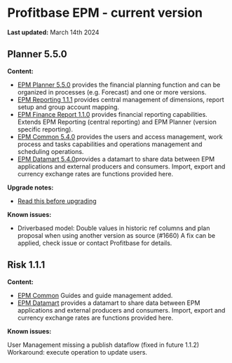 # Profitbase EPM - current version

**Last updated:** March 14th 2024

## Planner 5.5.0

**Content:**

- [EPM Planner 5.5.0](changelog-EPMPlanner.md) provides the financial planning function and can be organized in processes (e.g. Forecast) and one or more versions.
- [EPM Reporting 1.1.1](changelog-EPMReporting.md) provides central management of dimensions, report setup and group account mapping.
- [EPM Finance Report 1.1.0](changelog-EPMFinanceReports.md) provides financial reporting capabilities. Extends EPM Reporting (central reporting) and EPM Planner (version specific reporting).
- [EPM Common 5.4.0](changelog-EPMCommon.md) provides the users and access management, work process and tasks capabilities and operations management and scheduling operations.
- [EPM Datamart 5.4.0](changelog-EPMDatamart.md)provides a datamart to share data between EPM applications and external producers and consumers. Import, export and currency exchange rates are functions provided here.

**Upgrade notes:**

- [Read this before upgrading](readme-EPMPlanner.md)

**Known issues:**

- Driverbased model: Double values in historic ref columns and plan proposal when using another version as source (#1660) A fix can be applied, check issue or contact Profitbase for details.

## Risk 1.1.1

**Content:**

- [EPM Common](changelog-EPMCommon.md) Guides and guide management added.
- [EPM Datamart](changelog-EPMDatamart.md) provides a datamart to share data between EPM applications and external producers and consumers. Import, export and currency exchange rates are functions provided here.

**Known issues:**

User Management missing a publish dataflow (fixed in future 1.1.2)
Workaround: execute operation to update users.
